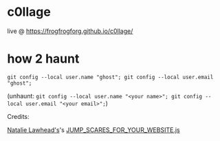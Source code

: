 # c0llage

live @ https://frogfrogforg.github.io/c0llage/

# how 2 haunt

`git config --local user.name "ghost"; git config --local user.email "ghost";`

(unhaunt: `git config --local user.name "<your name>"; git config --local user.email "<your email>";`)

Credits:

[Natalie Lawhead's](https://alienmelon.itch.io/)'s [JUMP_SCARES_FOR_YOUR_WEBSITE.js](http://tetrageddon.com/scaresoft/)
